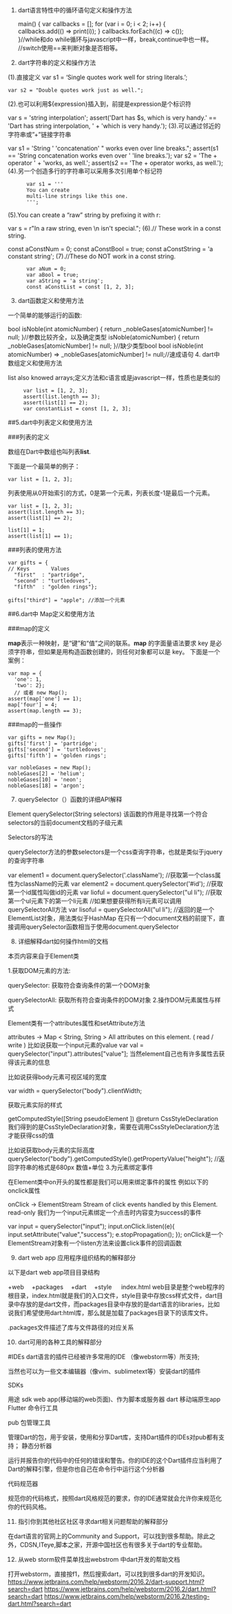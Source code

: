 1. dart语言特性中的循环语句定义和操作方法

   main() {  var callbacks = []; 
              for (var i = 0; i < 2; i++) {  
                     callbacks.add(() => print(i)); 
                     }
               callbacks.forEach((c) => c());  
            }//while和do while循环与javascript中一样，break,continue中也一样。
              //switch使用==来判断对象是否相等。
2. dart字符串的定义和操作方法

(1).直接定义 var s1 = ‘Single quotes work well for string literals.’;

    var s2 = "Double quotes work just as well.";
(2).也可以利用${expression}插入到，前提是expression是个标识符

var s = 'string interpolation';
assert('Dart has $s, which is very handy.' ==  'Dart has string interpolation, ' + 'which is very handy.');
(3).可以通过邻近的字符串或”+”链接字符串

var s1 = 'String ' 'concatenation'  " works even over line breaks.";
assert(s1 == 'String concatenation works even over '  'line breaks.');
var s2 = 'The + operator '   + 'works, as well.';
assert(s2 == 'The + operator works, as well.');
(4).另一个创造多行的字符串可以采用多次引用单个标记符

          var s1 = '''
          You can create
          multi-line strings like this one.
          ''';
(5).You can create a “raw” string by prefixing it with r:

var s = r"In a raw string, even \n isn't special.";
(6).// These work in a const string.

 const aConstNum = 0;
 const aConstBool = true;
 const aConstString = 'a constant string';
(7).//These do NOT work in a const string.

          var aNum = 0;
          var aBool = true;
          var aString = 'a string';
          const aConstList = const [1, 2, 3];
3. dart函数定义和使用方法

一个简单的能够运行的函数:

 bool isNoble(int atomicNumber) {
            return _nobleGases[atomicNumber] != null;
                                }//参数比较齐全，以及确定类型
            isNoble(atomicNumber) {
                  return _nobleGases[atomicNumber] != null;
                                }//缺少类型bool
bool isNoble(int atomicNumber) => _nobleGases[atomicNumber] != null;//速成语句
4. dart中数组定义和使用方法

list also knowed arrays;定义方法和c语言或是javascript一样，性质也是类似的

         var list = [1, 2, 3];
         assert(list.length == 3);
         assert(list[1] == 2);
         var constantList = const [1, 2, 3];
##5.dart中列表定义和使用方法

###列表的定义

数组在Dart中数组也叫列表**list**.

下面是一个最简单的例子：
```
var list = [1, 2, 3];
```
列表使用从0开始索引的方式，0是第一个元素，列表长度-1是最后一个元素。
```
var list = [1, 2, 3];
assert(list.length == 3);
assert(list[1] == 2);

list[1] = 1;
assert(list[1] == 1);
```
###列表的使用方法
```
var gifts = {                      
// Keys       Values
  "first"  : "partridge",
  "second" : "turtledoves",
  "fifth"  : "golden rings"};

gifts["third"] = "apple"; //添加一个元素
```

##6.dart中 Map定义和使用方法

###map的定义

**map**表示一种映射，是“键”和“值”之间的联系。**map** 的字面量语法要求 key 是必须字符串，但如果是用构造函数创建的，则任何对象都可以是 key。
下面是一个案例：
```
var map = {
  'one': 1,
  'two': 2}; 
  // 或者 new Map(); 
assert(map['one'] == 1);
map['four'] = 4;
assert(map.length == 3);
```
###map的一些操作

```
var gifts = new Map();
gifts['first'] = 'partridge';
gifts['second'] = 'turtledoves';
gifts['fifth'] = 'golden rings';

var nobleGases = new Map();
nobleGases[2] = 'helium';
nobleGases[10] = 'neon';
nobleGases[18] = 'argon';
```
7. querySelector（）函数的详细API解释

Element querySelector(String selectors) 
该函数的作用是寻找第一个符合selectors的当前document文档的子级元素

Selectors的写法

querySelector方法的参数selectors是一个css查询字符串，也就是类似于jquery的查询字符串

 var element1 = document.querySelector('.className');
//获取第一个class属性为className的元素
 var element2 = document.querySelector('#id'); 
 //获取第一个id属性叫做id的元素
var lioful = document.querySelector("ul li");
 //获取第一个ul元素下的第一个li元素
 //如果想要获得所有li元素可以调用querySelectorAll方法
 var lisoful = querySelectorAll("ul li");
 //返回的是一个ElementList对象，用法类似于HashMap
在只有一个document文档的前提下，直接调用querySelector函数相当于使用document.querySelector

8. 详细解释dart如何操作html的文档

本页内容来自于Element类

1.获取DOM元素的方法:

querySelector: 获取符合查询条件的第一个DOM对象

querySelectorAll: 获取所有符合查询条件的DOM对象
2.操作DOM元素属性与样式

Element类有一个attributes属性和setAttribute方法

attributes → Map < String, String > 
All attributes on this element. ( read / write ) 
比如说获取一个input元素的value 
 var val = querySelector("input").attributes["value"];
当然element自己也有许多属性去获得该元素的信息

比如说获得body元素可视区域的宽度 

var width = querySelector("body").clientWidth;

获取元素实际的样式

getComputedStyle([String pseudoElement ]) 
@return CssStyleDeclaration 
我们得到的是CssStyleDeclaration对象，需要在调用CssStyleDeclaration方法才能获得css的值

比如说获取body元素的实际高度
querySelector("body").getComputedStyle().getPropertyValue("height");
//返回字符串的格式是680px 数值+单位 
3.为元素绑定事件

在Element类中on开头的属性都是我们可以用来绑定事件的属性 
例如以下的onclick属性

onClick → ElementStream 
Stream of click events handled by this Element. 
read-only
我们为一个input元素绑定一个点击时内容变为success的事件

var input = querySelector("input");
input.onClick.listen((e){
   input.setAttribute("value","success");
     e.stopPropagation();
  }); 
onClick是一个ElementStream对象有一个listen方法来设置click事件的回调函数

9. dart web app 应用程序组织结构的解释部分

以下是dart web app项目目录结构

+web 
 +packages 
 +dart 
 +style 
  index.html
web目录是整个web程序的根目录，index.html就是我们的入口文件，style目录中存放css样式文件，dart目录中存放的是dart文件，而packages目录中存放的是dart语言的libraries，比如说我们希望使用dart:html库，那么就是加载了packages目录下的该库文件。

.packages文件描述了库与文件路径的对应关系

10. dart可用的各种工具的解释部分

#IDEs 
dart语言的插件已经被许多常用的IDE （像webstorm等）所支持;


当然也可以为一些文本编辑器（像vim、sublimetext等）安装dart的插件

SDKs

用途	sdk
web app(移动端的web页面)、作为脚本或服务器	dart
移动端原生app	Flutter
命令行工具

pub 包管理工具

管理Dart的包，用于安装，使用和分享Dart库，支持Dart插件的IDEs对pub都有支持；
静态分析器

运行并报告你的代码中的任何的错误和警告。你的IDE的这个Dart插件应当利用了Dart的解释引擎，但是你也自己在命令行中运行这个分析器

代码规范器

规范你的代码格式，按照dart风格规范的要求，你的IDE通常就会允许你来规范化你的代码风格。

11. 指引你到其他社区社区寻求dart相关问题帮助的解释部分

在dart语言的官网上的Community and Support，可以找到很多帮助。除此之外，CDSN,ITeye,脚本之家，开源中国社区也有很多关于dart的专业帮助。

12. 从web storm软件菜单找出webstrom 中dart开发的帮助文档

打开webstorm，直接按f1，然后搜索dart，可以找到很多dart的开发知识。 
https://www.jetbrains.com/help/webstorm/2016.2/dart-support.html?search=dart 
https://www.jetbrains.com/help/webstorm/2016.2/dart.html?search=dart 
https://www.jetbrains.com/help/webstorm/2016.2/testing-dart.html?search=dart
